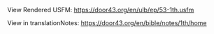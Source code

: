 View Rendered USFM: https://door43.org/en/ulb/ep/53-1th.usfm

View in translationNotes: https://door43.org/en/bible/notes/1th/home
